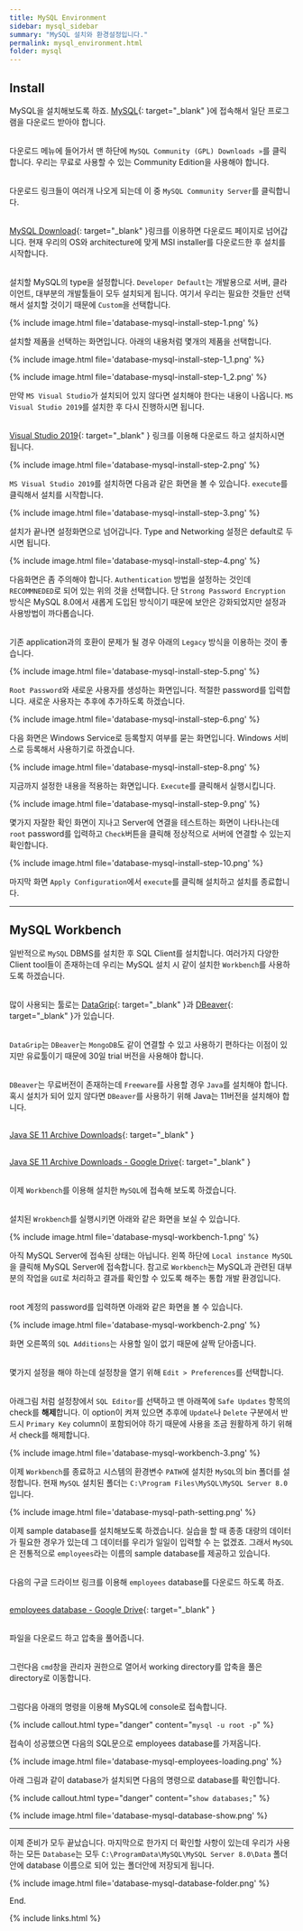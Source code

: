 ```yaml
---
title: MySQL Environment
sidebar: mysql_sidebar
summary: "MySQL 설치와 환경설정입니다."
permalink: mysql_environment.html
folder: mysql
---
```


## Install

MySQL을 설치해보도록 하죠. [MySQL](https://www.mysql.com/){: target="_blank" }에
접속해서 일단 프로그램을 다운로드 받아야 합니다.
<br><br>

다운로드 메뉴에 들어가서 맨 하단에 `MySQL Community (GPL) Downloads »`를 클릭합니다.
우리는 무료로 사용할 수 있는 Community Edition을 사용해야 합니다.
<br><br>

다운로드 링크들이 여러개 나오게 되는데 이 중 `MySQL Community Server`를 클릭합니다.
<br><br>

[MySQL Download](https://dev.mysql.com/downloads/mysql/){: target="_blank" }링크를
이용하면 다운로드 페이지로 넘어갑니다. 현재 우리의 OS와 architecture에 맞게 MSI installer를
다운로드한 후 설치를 시작합니다.
<br><br>

설치할 MySQL의 type을 설정합니다. `Developer Default`는 개발용으로 서버, 클라이언트,
대부분의 개발툴들이 모두 설치되게 됩니다. 여기서 우리는 필요한 것들만 선택해서 설치할 것이기
때문에 `Custom`을 선택합니다.

{% include image.html
file='database-mysql-install-step-1.png'
%}

설치할 제품을 선택하는 화면입니다. 아래의 내용처럼 몇개의 제품을 선택합니다.

{% include image.html
file='database-mysql-install-step-1_1.png'
%}

{% include image.html
file='database-mysql-install-step-1_2.png'
%}

만약 `MS Visual Studio`가 설치되어 있지 않다면 설치해야 한다는 내용이 나옵니다.
`MS Visual Studio 2019`를 설치한 후 다시 진행하시면 됩니다.
<br><br>

[Visual Studio 2019](https://drive.google.com/file/d/1-RWEBGA_jlT7PBn6cIgzyruxTe-OWycR/view?usp=sharing){: target="_blank" }
링크를 이용해 다운로드 하고 설치하시면 됩니다.

{% include image.html
file='database-mysql-install-step-2.png'
%}

`MS Visual Studio 2019`를 설치하면 다음과 같은 화면을 볼 수 있습니다. `execute`를 클릭해서
설치를 시작합니다.

{% include image.html
file='database-mysql-install-step-3.png'
%}

설치가 끝나면 설정화면으로 넘어갑니다. Type and Networking 설정은 default로 두시면 됩니다.

{% include image.html
file='database-mysql-install-step-4.png'
%}

다음화면은 좀 주의해야 합니다. `Authentication` 방법을 설정하는 것인데 `RECOMMNEDED`로
되어 있는 위의 것을 선택합니다. 단 `Strong Password Encryption` 방식은 MySQL 8.0에서
새롭게 도입된 방식이기 때문에 보안은 강화되었지만 설정과 사용방법이 까다롭습니다.
<br><br>

기존 application과의 호환이 문제가 될 경우 아래의 `Legacy` 방식을 이용하는 것이
좋습니다.

{% include image.html
file='database-mysql-install-step-5.png'
%}

`Root Password`와 새로운 사용자를 생성하는 화면입니다. 적절한 password를 입력합니다.
새로운 사용자는 추후에 추가하도록 하겠습니다.

{% include image.html
file='database-mysql-install-step-6.png'
%}

다음 화면은 Windows Service로 등록할지 여부를 묻는 화면입니다. Windows 서비스로
등록해서 사용하기로 하겠습니다.

{% include image.html
file='database-mysql-install-step-8.png'
%}

지금까지 설정한 내용을 적용하는 화면입니다. `Execute`를 클릭해서 실행시킵니다.

{% include image.html
file='database-mysql-install-step-9.png'
%}

몇가지 자잘한 확인 화면이 지나고 Server에 연결을 테스트하는 화면이 나타나는데 `root`
password를 입력하고 `Check`버튼을 클릭해 정상적으로 서버에 연결할 수 있는지 확인합니다.

{% include image.html
file='database-mysql-install-step-10.png'
%}

마지막 화면 `Apply Configuration`에서 `execute`를 클릭해 설치하고 설치를 종료합니다.

---

## MySQL Workbench

일반적으로 `MySQL` DBMS를 설치한 후 SQL Client를 설치합니다.
여러가지 다양한 Client tool들이 존재하는데 우리는 MySQL 설치 시 같이 설치한 `Workbench`를
사용하도록 하겠습니다.
<br><br>

많이 사용되는 툴로는 [DataGrip](https://www.jetbrains.com/datagrip/){: target="_blank" }과
[DBeaver](https://dbeaver.io/){: target="_blank" }가 있습니다.
<br><br>

`DataGrip`는 `DBeaver`는 `MongoDB`도 같이 연결할 수 있고 사용하기 편하다는
이점이 있지만 유료툴이기 때문에 30일 trial 버전을 사용해야 합니다.
<br><br>

`DBeaver`는 무료버전이 존재하는데 `Freeware`를 사용할 경우 `Java`를 설치해야 합니다.
혹시 설치가 되어 있지 않다면 `DBeaver`를 사용하기 위해 Java는 11버전을 설치해야 합니다.
<br><br>

[Java SE 11 Archive Downloads](https://www.oracle.com/java/technologies/javase/jdk11-archive-downloads.html){: target="_blank" }
<br><br>

[Java SE 11 Archive Downloads - Google Drive](https://drive.google.com/file/d/1ak9JZAIkXgVe_Q4mP26xkQThYQkShMDy/view?usp=sharing){: target="_blank" }
<br><br>

이제 `Workbench`를 이용해 설치한 `MySQL`에 접속해 보도록 하겠습니다.
<br><br>

설치된 `Wrokbench`를 실행시키면 아래와 같은 화면을 보실 수 있습니다.

{% include image.html
file='database-mysql-workbench-1.png'
%}

아직 MySQL Server에 접속된 상태는 아닙니다. 왼쪽 하단에 `Local instance MySQL`을
클릭해 MySQL Server에 접속합니다. 참고로 `Workbench`는 MySQL과 관련된 대부분의 작업을
`GUI`로 처리하고 결과를 확인할 수 있도록 해주는 통합 개발 환경입니다.
<br><br>

root 계정의 password를 입력하면 아래와 같은 화면을 볼 수 있습니다.

{% include image.html
file='database-mysql-workbench-2.png'
%}

화면 오른쪽의 `SQL Additions`는 사용할 일이 없기 때문에 살짝 닫아줍니다.
<br><br>

몇가지 설정을 해야 하는데 설정창을 열기 위해 `Edit > Preferences`를 선택합니다.
<br><br>

아래그림 처럼 설정창에서 `SQL Editor`를 선택하고 맨 아래쪽에 `Safe Updates` 항목의
check를 **해제**합니다. 이 option이 켜져 있으면 추후에 `Update`나 `Delete` 구분에서
반드시 `Primary Key` column이 포함되어야 하기 때문에 사용을 조금 원활하게 하기 위해서
check를 해제합니다.

{% include image.html
file='database-mysql-workbench-3.png'
%}

이제 `Workbench`를 종료하고 시스템의 환경변수 `PATH`에 설치한 `MySQL`의 bin 폴더를 설정합니다.
현재 `MySQL` 설치된 폴더는 `C:\Program Files\MySQL\MySQL Server 8.0` 입니다.

{% include image.html
file='database-mysql-path-setting.png'
%}

이제 sample database를 설치해보도록 하겠습니다. 실습을 할 때 종종 대량의 데이터가
필요한 경우가 있는데 그 데이터를 우리가 일일이 입력할 수 는 없겠죠. 그래서 `MySQL`은 전통적으로
`employees`라는 이름의 sample database를 제공하고 있습니다.
<br><br>

다음의 구글 드라이브 링크를 이용해 `employees` database를 다운로드 하도록 하죠.
<br><br>

[employees database - Google Drive](https://drive.google.com/file/d/1y8jcrN-b_EWoUbPOrzcjJ1PMkj6IIzEp/view?usp=sharing){: target="_blank" }
<br><br>

파일을 다운로드 하고 압축을 풀어줍니다.
<br><br>

그런다음 `cmd`창을 관리자 권한으로 열어서 working directory를 압축을 풀은 directory로
이동합니다.
<br><br>

그럼다음 아래의 명령을 이용해 MySQL에 console로 접속합니다.

{% include callout.html
type="danger"
content="`mysql -u root -p`"
%}

접속이 성공했으면 다음의 SQL문으로 employees database를 가져옵니다.

{% include image.html
file='database-mysql-employees-loading.png'
%}

아래 그림과 같이 database가 설치되면 다음의 명령으로 database를 확인합니다.

{% include callout.html
type="danger"
content="`show databases;`"
%}

{% include image.html
file='database-mysql-database-show.png'
%}

---

이제 준비가 모두 끝났습니다. 마지막으로 한가지 더 확인할 사항이 있는데 우리가 사용하는
모든 `Database`는 모두 `C:\ProgramData\MySQL\MySQL Server 8.0\Data` 폴더안에
database 이름으로 되어 있는 폴더안에 저장되게 됩니다.

{% include image.html
file='database-mysql-database-folder.png'
%}


End.

{% include links.html %}
